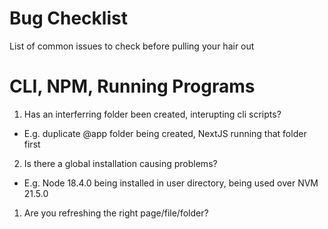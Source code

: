# Bug Checklist

List of common issues to check before pulling your hair out

# CLI, NPM, Running Programs

1. Has an interferring folder been created, interupting cli scripts?

- E.g. duplicate @app folder being created, NextJS running that folder first

2. Is there a global installation causing problems?

- E.g. Node 18.4.0 being installed in user directory, being used over NVM 21.5.0

1. Are you refreshing the right page/file/folder?
